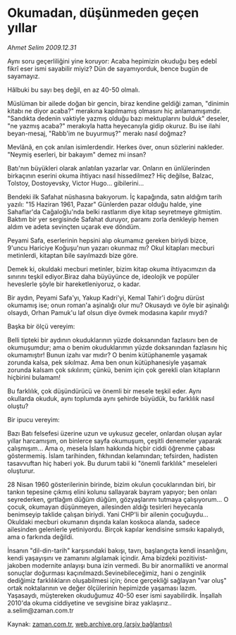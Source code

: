 # Okumadan, düşünmeden geçen yıllar

*Ahmet Selim 2009.12.31*

<tr><td class="metin" colspan="2" style="padding-top: 20px; padding-left: 5px; ">Aynı soru geçerliliğini yine koruyor: Acaba hepimizin okuduğu beş edebî fikrî eser ismi sayabilir miyiz? Dün de sayamıyorduk, bence bugün de sayamayız.</td></tr><tr><td class="metin" colspan="2" style="padding-top: 20px; padding-left: 5px; "><p>Hâlbuki bu sayı beş değil, en az 40-50 olmalı.
<p>Müslüman bir ailede doğan bir gencin, biraz kendine geldiği zaman, "dinimin kitabı ne diyor acaba?" merakına kapılmamış olmasını hiç anlamamışımdır. "Sandıkta dedenin vaktiyle yazmış olduğu bazı mektuplarını bulduk" deseler, "ne yazmış acaba?" merakıyla hatta heyecanıyla gidip okuruz. Bu ise ilahi beyan-mesaj, "Rabb'im ne buyurmuş?" merakı nasıl doğmaz?
<p>Mevlânâ, en çok anılan isimlerdendir. Herkes över, onun sözlerini nakleder. "Neymiş eserleri, bir bakayım" demez mi insan?
<p>Batı'nın büyükleri olarak anlatılan yazarlar var. Onların en ünlülerinden birkaçının eserini okuma ihtiyacı nasıl hissedilmez? Hiç değilse, Balzac, Tolstoy, Dostoyevsky, Victor Hugo... gibilerini...
<p>Bendeki ilk Safahat nüshasına bakıyorum. İç kapağında, satın aldığım tarih yazılı: "15 Haziran 1961, Pazar" Günlerden pazar olduğu halde, yine Sahaflar'da Cağaloğlu'nda belki rastlarım diye kitap seyretmeye gitmiştim. Baktım bir yer sergisinde Safahat duruyor, paramı zorla denkleyip hemen aldım ve adeta sevinçten uçarak eve döndüm.
<p>Peyami Safa, eserlerinin hepsini alıp okumamız gereken biriydi bizce, 9'uncu Hariciye Koğuşu'nun yazarı okunmaz mı? Okul kitapları mecburi metinlerdi, kitaptan bile sayılmazdı bize göre.
<p>Demek ki, okuldaki mecburi metinler, bizim kitap okuma ihtiyacımızın da sınırını teşkil ediyor.Biraz daha büyüyünce de, ideolojik ve popüler heveslerle şöyle bir hareketleniyoruz, o kadar.
<p>Bir aydın, Peyami Safa'yı, Yakup Kadri'yi, Kemal Tahir'i doğru dürüst okumamış ise; onun roman'a aşinalığı olur mu? Okusaydı ve öyle bir aşinalığı olsaydı, Orhan Pamuk'u laf olsun diye övmek modasına kapılır mıydı?
<p>Başka bir ölçü vereyim:
<p>Belli tipteki bir aydının okuduklarının yüzde doksanından fazlasını ben de okumuşumdur; ama o benim okuduklarımın yüzde doksanından fazlasını hiç okumamıştır! Bunun izahı var mıdır? O benim kütüphanemle yaşamak zorunda kalsa, pek sıkılmaz. Ama ben onun kütüphanesiyle yaşamak zorunda kalsam çok sıkılırım; çünkü, benim için çok gerekli olan kitapların hiçbirini bulamam!
<p>Bu farklılık, çok düşündürücü ve önemli bir mesele teşkil eder. Aynı okullarda okuduk, aynı toplumda aynı şehirde büyüdük, bu farklılık nasıl oluştu?
<p>Bir ipucu vereyim:
<p>Bazı Batı felsefesi üzerine uzun ve uykusuz geceler, onlardan oluşan aylar yıllar harcamışım, on binlerce sayfa okumuşum, çeşitli denemeler yaparak çalışmışım... Ama o, mesela İslam hakkında hiçbir ciddi öğrenme çabası göstermemiş. İslam tarihinden, fıkhından kelamından; tefsirden, hadisten tasavvuftan hiç haberi yok. Bu durum tabii ki "önemli farklılık" meseleleri oluşturur.
<p>28 Nisan 1960 gösterilerinin birinde, bizim okulun çocuklarından biri, bir tankın tepesine çıkmış elini kolunu sallayarak bayram yapıyor; ben onları seyrederken, gırtlağım düğüm düğüm, gözyaşlarımı tutmaya çalışıyorum... O çocuk, okumayan düşünmeyen, ailesinden aldığı tesirleri heyecanla benimseyip taklide çalışan biriydi. Yani CHP'li bir ailenin çocuğuydu... Okuldaki mecburi okumanın dışında kalan koskoca alanda, sadece ailesinden gelenlerle yetiniyordu. Birçok kapılar kendisine sımsıkı kapalıydı, ama o farkında değildi.
<p>İnsanın "dil-din-tarih" karşısındaki bakışı, tavrı, başlangıçta kendi insanlığını, kendi yaşayışını ve zamanını algılamak içindir. Ama bizdeki pozitivist-jakoben modernite anlayışı buna izin vermedi. Bu bir anormallikti ve anormal sonuçlar doğurması kaçınılmazdı.Sevinebileceğimiz, hani o zenginlik dediğimiz farklılıkların oluşabilmesi için; önce gerçekliği sağlayan "var oluş" ortak noktalarının ve değer ölçülerinin hepimizde yaşaması lazım. Yaşasaydı, müştereken okuduğumuz 40-50 eser ismi sayabilirdik. İnşallah 2010'da okuma ciddiyetine ve sevgisine biraz yaklaşırız.. a.selim@zaman.com.tr<br/></p></p></p></p></p></p></p></p></p></p></p></p></p></p></p></td></tr>

Kaynak: [zaman.com.tr](http://zaman.com.tr/yazar.do?yazino=934286), [web.archive.org (arşiv bağlantısı)](http://web.archive.org/web/20100207020427/http://zaman.com.tr:80/yazar.do?yazino=934286)
